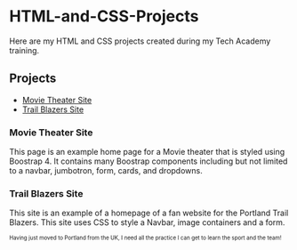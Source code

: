 # HTML-and-CSS-Projects
Here are my HTML and CSS projects created during my Tech Academy training.
## Projects
* [Movie Theater Site](https://github.com/DannyF74/HTML-and-CSS-Projects/blob/main/2-Movie-Theater-Bootstrap4-Project)
* [Trail Blazers Site](https://github.com/DannyF74/HTML-and-CSS-Projects/tree/main/3-Trail-Blazers-Site-Project)
  
### Movie Theater Site
This page is an example home page for a Movie theater that is styled using Boostrap 4. It
contains many Boostrap components including but not limited to a navbar, jumbotron, form,
cards, and dropdowns.

### Trail Blazers Site
This site is an example of a homepage of a fan website for the Portland Trail Blazers. This site uses CSS to style a Navbar, image containers and a form.

<sub><sup>Having just moved to Portland from the UK, I need all the practice I can get to learn the sport and the team!</sup></sub>
